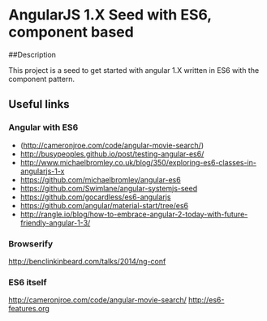 # AngularJS 1.X Seed with ES6, component based

##Description

This project is a seed to get started with angular 1.X written in ES6 with the component pattern.

## Useful links

### Angular with ES6

* (http://cameronjroe.com/code/angular-movie-search/)
* http://busypeoples.github.io/post/testing-angular-es6/
* http://www.michaelbromley.co.uk/blog/350/exploring-es6-classes-in-angularjs-1-x
* https://github.com/michaelbromley/angular-es6
* https://github.com/Swimlane/angular-systemjs-seed
* https://github.com/gocardless/es6-angularjs
* https://github.com/angular/material-start/tree/es6
* http://rangle.io/blog/how-to-embrace-angular-2-today-with-future-friendly-angular-1-3/

### Browserify
http://benclinkinbeard.com/talks/2014/ng-conf

### ES6 itself
http://cameronjroe.com/code/angular-movie-search/
http://es6-features.org